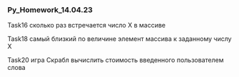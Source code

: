 ### Py_Homework_14.04.23

Task16 сколько раз встречается число X в массиве

Task18 самый близкий по величине элемент массива к заданному числу X

Task20  игра Скрабл вычислить стоимость введенного пользователем слова
